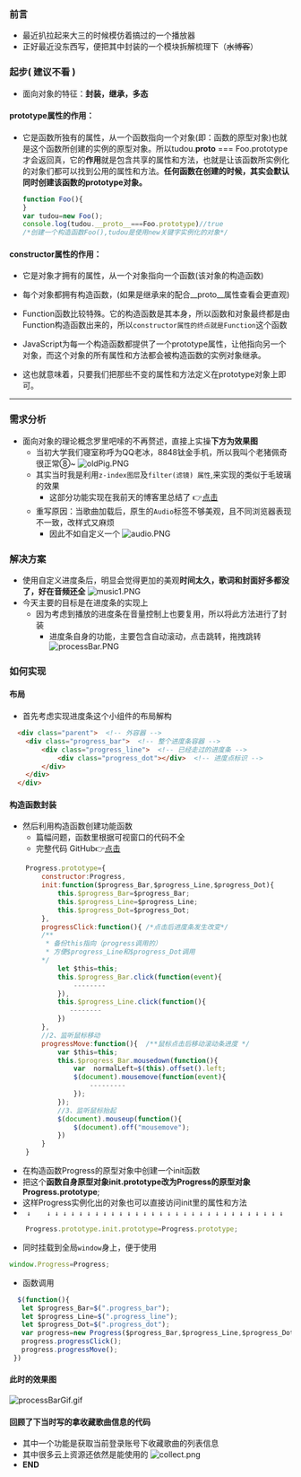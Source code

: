 ### 前言
- 最近扒拉起来大三的时候模仿着搞过的一个播放器
- 正好最近没东西写，便把其中封装的一个模块拆解梳理下（~~水博客~~）
### 起步( 建议不看 ) 
- 面向对象的特征：**封装，继承，多态**
#### prototype属性的作用：

-   它是函数所独有的属性，从一个函数指向一个对象(即：函数的原型对象)也就是这个函数所创建的实例的原型对象。所以tudou.__proto__ === Foo.prototype才会返回真，它的**作用**就是包含共享的属性和方法，也就是让该函数所实例化的对象们都可以找到公用的属性和方法。**任何函数在创建的时候，其实会默认同时创建该函数的prototype对象。**
    ```javascript
    function Foo(){
    }
    var tudou=new Foo();
    console.log(tudou.__proto__===Foo.prototype)//true
    /*创建一个构造函数Foo(),tudou是使用new关键字实例化的对象*/
    ```
#### constructor属性的作用：
- 它是对象才拥有的属性，从一个对象指向一个函数(该对象的构造函数)
- 每个对象都拥有构造函数，(如果是继承来的配合__proto__属性查看会更直观)
- Function函数比较特殊。它的构造函数是其本身，所以函数和对象最终都是由Function构造函数出来的，所以`constructor属性的终点就是Function`这个函数

- JavaScript为每一个构造函数都提供了一个prototype属性，让他指向另一个对象，而这个对象的所有属性和方法都会被构造函数的实例对象继承。
- 这也就意味着，只要我们把那些不变的属性和方法定义在prototype对象上即可。
----
### 需求分析
- 面向对象的理论概念罗里吧嗦的不再赘述，直接上实操**下方为效果图**
   - 当初大学我们寝室称呼为QQ老冰，8848钛金手机，所以我叫个老猪佩奇很正常⑧~
![oldPig.PNG](https://p1-juejin.byteimg.com/tos-cn-i-k3u1fbpfcp/6106b3deda36442082ab609022e50fd8~tplv-k3u1fbpfcp-watermark.image)
   - 其实当时我是利用`z-index图层`及`filter(滤镜) 属性`,来实现的类似于毛玻璃的效果
       - 这部分功能实现在我前天的博客里总结了 👉[点击](https://juejin.cn/post/6991642464096354340)
   - 重写原因：当歌曲加载后，原生的`Audio`标签不够美观，且不同浏览器表现不一致，改样式又麻烦
       - 因此不如自定义一个
       ![audio.PNG](https://p6-juejin.byteimg.com/tos-cn-i-k3u1fbpfcp/1fed79cf2a33494a80491ffec75479fc~tplv-k3u1fbpfcp-watermark.image)
### 解决方案
   - 使用自定义进度条后，明显会觉得更加的美观**时间太久，歌词和封面好多都没了，好在音频还全**
   ![music1.PNG](https://p6-juejin.byteimg.com/tos-cn-i-k3u1fbpfcp/5fa1a198fe4d4e658df4d5cdff67e9df~tplv-k3u1fbpfcp-watermark.image)
   - 今天主要的目标是在进度条的实现上
       - 因为考虑到播放的进度条在音量控制上也要复用，所以将此方法进行了封装
           - 进度条自身的功能，主要包含自动滚动，点击跳转，拖拽跳转
       ![processBar.PNG](https://p9-juejin.byteimg.com/tos-cn-i-k3u1fbpfcp/30a885c47c624e3d904b1a0363ea2270~tplv-k3u1fbpfcp-watermark.image)
### 如何实现
#### 布局
   - 首先考虑实现进度条这个小组件的布局解构
```html
  <div class="parent">  <!-- 外容器 -->
    <div class="progress_bar">  <!-- 整个进度条容器 -->
        <div class="progress_line">  <!-- 已经走过的进度条 -->
            <div class="progress_dot"></div>  <!-- 进度点标识 -->
        </div>
    </div>
  </div>
```
#### 构造函数封装
- 然后利用构造函数创建功能函数
    - 篇幅问题，函数里根据可视窗口的代码不全
    - 完整代码 GitHub👉[点击](https://github.com/Pooo-hxp/some-function-package/blob/master/JS%E7%9B%B8%E5%85%B3/%E9%9F%B3%E9%87%8F%EF%BC%88%E6%92%AD%E6%94%BE%EF%BC%89%E8%BF%9B%E5%BA%A6%E6%9D%A1%E5%B7%A5%E5%85%B7/js/Progress.js)
```javascript
    Progress.prototype={
        constructor:Progress,
        init:function($progress_Bar,$progress_Line,$progress_Dot){
            this.$progress_Bar=$progress_Bar;
            this.$progress_Line=$progress_Line;
            this.$progress_Dot=$progress_Dot;
        },
        progressClick:function(){ /*点击后进度条发生改变*/
        /**
         * 备份this指向（progress调用的）
         * 方便$progress_Line和$progress_Dot调用
        */
            let $this=this;
            this.$progress_Bar.click(function(event){
                --------
            }),
            this.$progress_Line.click(function(){
               --------
            })
        },
        //2、监听鼠标移动
        progressMove:function(){  /**鼠标点击后移动滚动条进度 */
            var $this=this;
            this.$progress_Bar.mousedown(function(){
                var  normalLeft=$(this).offset().left;
                $(document).mousemove(function(event){
                    ---------
                });
            });
            //3、监听鼠标抬起
            $(document).mouseup(function(){
                $(document).off("mousemove");
            })
        }
    }
```
 * 在构造函数Progress的原型对象中创建一个init函数
 * 把这个**函数自身原型对象init.prototype改为Progress的原型对象Progress.prototype**;
 *  这样Progress实例化出的对象也可以直接访问init里的属性和方法
 *  `  ↓    ↓ ↓ ↓ ↓ ↓ ↓ ↓ ↓ ↓ ↓ ↓ ↓ ↓ ↓ ↓ ↓ ↓ ↓ ↓ ↓ ↓ ↓ ↓ ↓ ↓ ↓ ↓ ↓ ↓ ↓ `
 ```javascript
     Progress.prototype.init.prototype=Progress.prototype;
 ```
 - 同时挂载到全局`window`身上，便于使用
 ```javascript
 window.Progress=Progress;
 ```
 - 函数调用
 ```javascript
   $(function(){
    let $progress_Bar=$(".progress_bar");
    let $progress_Line=$(".progress_line");
    let $progress_Dot=$(".progress_dot");
    var progress=new Progress($progress_Bar,$progress_Line,$progress_Dot);
    progress.progressClick();
    progress.progressMove();
  })
 ```
 #### 此时的效果图
 ![processBarGif.gif](https://p1-juejin.byteimg.com/tos-cn-i-k3u1fbpfcp/11c15083dc95472b8ca4870f6b1b2a9d~tplv-k3u1fbpfcp-watermark.image)
#### 回顾了下当时写的拿收藏歌曲信息的代码
   - 其中一个功能是获取当前登录账号下收藏歌曲的列表信息
   - 其中很多云上资源还依然是能使用的
 ![collect.png](https://p3-juejin.byteimg.com/tos-cn-i-k3u1fbpfcp/bc77620ad12d45c8bf4682f5dd21cc0a~tplv-k3u1fbpfcp-watermark.image)
- **END**
